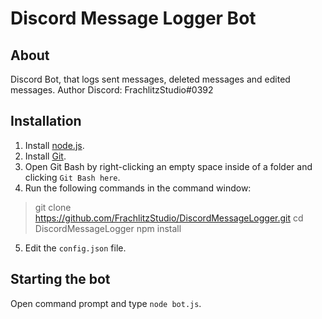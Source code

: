 # Discord Message Logger Bot

## About
Discord Bot, that logs sent messages, deleted messages and edited messages.
Author Discord: FrachlitzStudio#0392

## Installation
1. Install [node.js](https://nodejs.org/).
2. Install [Git](https://gitforwindows.org/).
3. Open Git Bash by right-clicking an empty space inside of a folder and clicking ```Git Bash here```.
4. Run the following commands in the command window:
  > git clone https://github.com/FrachlitzStudio/DiscordMessageLogger.git
  > cd DiscordMessageLogger
  > npm install
5. Edit the ```config.json``` file.

## Starting the bot
Open command prompt and type ```node bot.js```.

